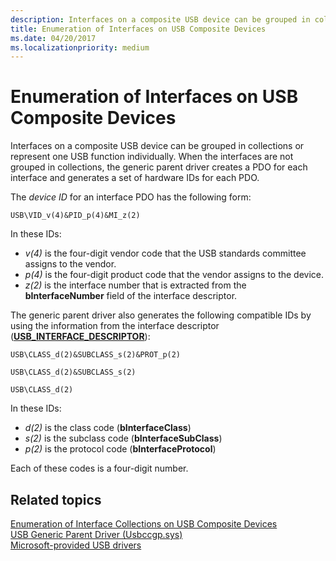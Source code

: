 ```yaml
---
description: Interfaces on a composite USB device can be grouped in collections or represent one USB function individually.
title: Enumeration of Interfaces on USB Composite Devices
ms.date: 04/20/2017
ms.localizationpriority: medium
---
```


# Enumeration of Interfaces on USB Composite Devices


Interfaces on a composite USB device can be grouped in collections or represent one USB function individually. When the interfaces are not grouped in collections, the generic parent driver creates a PDO for each interface and generates a set of hardware IDs for each PDO.

The *device ID* for an interface PDO has the following form:

`USB\VID_v(4)&PID_p(4)&MI_z(2)`

In these IDs:

-   *v(4)* is the four-digit vendor code that the USB standards committee assigns to the vendor.
-   *p(4)* is the four-digit product code that the vendor assigns to the device.
-   *z(2)* is the interface number that is extracted from the **bInterfaceNumber** field of the interface descriptor.

The generic parent driver also generates the following compatible IDs by using the information from the interface descriptor ([**USB\_INTERFACE\_DESCRIPTOR**](/windows-hardware/drivers/ddi/usbspec/ns-usbspec-_usb_interface_descriptor)):

`USB\CLASS_d(2)&SUBCLASS_s(2)&PROT_p(2)`

`USB\CLASS_d(2)&SUBCLASS_s(2)`

`USB\CLASS_d(2)`

In these IDs:

-   *d(2)* is the class code (**bInterfaceClass**)
-   *s(2)* is the subclass code (**bInterfaceSubClass**)
-   *p(2)* is the protocol code (**bInterfaceProtocol**)

Each of these codes is a four-digit number.

## Related topics
[Enumeration of Interface Collections on USB Composite Devices](support-for-interface-collections.md)  
[USB Generic Parent Driver (Usbccgp.sys)](usb-common-class-generic-parent-driver.md)  
[Microsoft-provided USB drivers](system-supplied-usb-drivers.md)